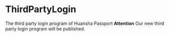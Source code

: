 # ThirdPartyLogin
The third party login program of Huansha Passport
**Attention** Our new third party login program will be published.
